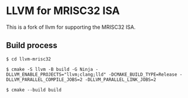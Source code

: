 # LLVM for MRISC32 ISA

This is a fork of llvm for supporting the MRISC32 ISA.

## Build process

```$ cd llvm-mrisc32```

```$ cmake -S llvm -B build -G Ninja -DLLVM_ENABLE_PROJECTS="llvm;clang;lld" -DCMAKE_BUILD_TYPE=Release -DLLVM_PARALLEL_COMPILE_JOBS=2 -DLLVM_PARALLEL_LINK_JOBS=2``` 

```$ cmake --build build```
